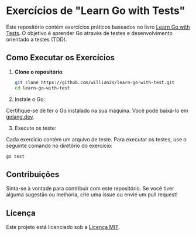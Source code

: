# Exercícios de "Learn Go with Tests"

Este repositório contém exercícios práticos baseados no livro [Learn Go with Tests](https://quii.gitbook.io/learn-go-with-tests). O objetivo é aprender Go através de testes e desenvolvimento orientado a testes (TDD).

## Como Executar os Exercícios

1. **Clone o repositório**:

   ```bash
   git clone https://github.com/willian2s/learn-go-with-test.git
   cd learn-go-with-test
   ```

2. Instale o Go:

Certifique-se de ter o Go instalado na sua máquina. Você pode baixá-lo em [golang.dev](https://go.dev/).

3. Execute os teste:

Cada exercício contém um arquivo de teste. Para executar os testes, use o seguinte comando no diretório do exercício:

  ```bash
  go test
  ```

## Contribuições

Sinta-se à vontade para contribuir com este repositório. Se você tiver alguma sugestão ou melhoria, crie uma issue ou envie um pull request!

## Licença

Este projeto está licenciado sob a [Licença MIT](LICENSE).
